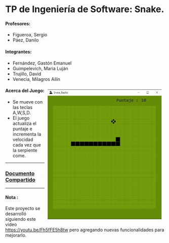 # TP de Ingeniería de Software: Snake.

#### Profesores:
+ Figueroa, Sergio
+ Páez, Danilo

#### Integrantes:
+ Fernández, Gastón Emanuel
+ Guimpelevich, Maria Luján
+ Trujillo, David
+ Venecia, Milagros Ailín

<img src="src\main\resources\img\snake_gif.gif" width="360" align="right" style="margin:10px" />

#### Acerca del Juego:
- Se mueve con las teclas A,W,S,D.
- El juego actualiza el puntaje e incrementa la velocidad cada vez que la serpiente come.

---

### [Documento Compartido](https://docs.google.com/document/d/1dT5LHnEcWymInrpFc9QiyCVPoj7InfkuSXXEfz3gg00/)

---
#### Nota :
Este proyecto se desarrolló siguiendo este video https://youtu.be/Fh5fFE5h8tw pero agregando nuevas funcionalidades para mejorarlo.

